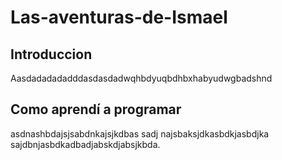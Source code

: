 # Las-aventuras-de-Ismael

## Introduccion
Aasdadadadadddasdasdadwqhbdyuqbdhbxhabyudwgbadshnd

## Como aprendí a programar
asdnashbdajsjsabdnkajsjkdbas
sadj najsbaksjdkasbdkjasbdjka
sajdbnjasbdkadbadjabskdjabsjkbda.
